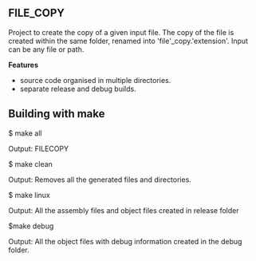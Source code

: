 ## **FILE_COPY**

Project to create the copy of a given input file. The copy of the file is created within the same folder, renamed into 'file'_copy.'extension'. Input can be any file or path. 

**Features**

* source code organised in multiple directories.
* separate release and debug builds.

## Building with make 

$ make all

Output: FILECOPY

$ make clean 

Output: Removes all the generated files and directories.

$ make linux

Output: All the assembly files and object files created in release folder

$make debug 

Output: All the object files with debug information created in the debug folder.
